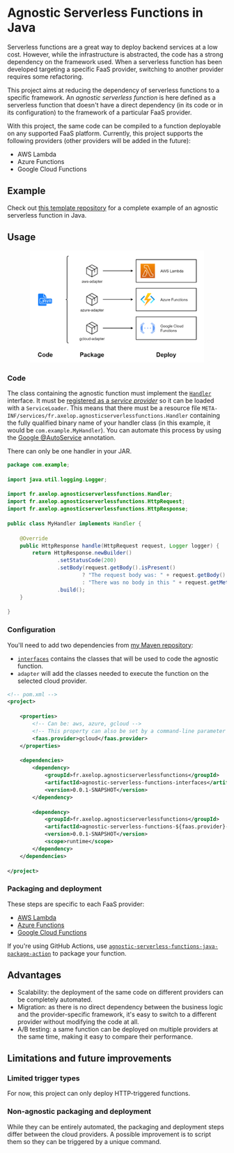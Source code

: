 # Agnostic Serverless Functions in Java

Serverless functions are a great way to deploy backend services at a low cost. However, while the infrastructure is abstracted, the code has a strong dependency on the framework used. When a serverless function has been developed targeting a specific FaaS provider, switching to another provider requires some refactoring.

This project aims at reducing the dependency of serverless functions to a specific framework. An *agnostic serverless function* is here defined as a serverless function that doesn't have a direct dependency (in its code or in its configuration) to the framework of a particular FaaS provider.

With this project, the same code can be compiled to a function deployable on any supported FaaS platform. Currently, this project supports the following providers (other providers will be added in the future):

- AWS Lambda
- Azure Functions
- Google Cloud Functions

## Example

Check out [this template repository](https://github.com/axel-op/agnostic-serverless-functions-java-example) for a complete example of an agnostic serverless function in Java.

## Usage

<p align="center"><img src="./diagram.png" width=400></p>

### Code

The class containing the agnostic function must implement the [`Handler`](./interfaces/src/main/java/fr/axelop/agnosticserverlessfunctions/Handler.java) interface. It must be [registered as a *service provider*](https://docs.oracle.com/en/java/javase/11/docs/api/java.base/java/util/ServiceLoader.html) so it can be loaded with a `ServiceLoader`. This means that there must be a resource file `META-INF/services/fr.axelop.agnosticserverlessfunctions.Handler` containing the fully qualified binary name of your handler class (in this example, it would be `com.example.MyHandler`). You can automate this process by using the [Google @AutoService](https://github.com/google/auto/tree/master/service) annotation.

There can only be one handler in your JAR.

```java
package com.example;

import java.util.logging.Logger;

import fr.axelop.agnosticserverlessfunctions.Handler;
import fr.axelop.agnosticserverlessfunctions.HttpRequest;
import fr.axelop.agnosticserverlessfunctions.HttpResponse;

public class MyHandler implements Handler {

    @Override
    public HttpResponse handle(HttpRequest request, Logger logger) {
        return HttpResponse.newBuilder()
                .setStatusCode(200)
                .setBody(request.getBody().isPresent()
                        ? "The request body was: " + request.getBody().get()
                        : "There was no body in this " + request.getMethod() + " request!")
                .build();
    }

}
```

### Configuration

You'll need to add two dependencies from [my Maven repository](https://github.com/axel-op/maven-packages):

- [`interfaces`](https://github.com/axel-op/maven-packages/packages/1617850) contains the classes that will be used to code the agnostic function.
- `adapter` will add the classes needed to execute the function on the selected cloud provider.

```xml
<!-- pom.xml -->
<project>

    <properties>
        <!-- Can be: aws, azure, gcloud -->
        <!-- This property can also be set by a command-line parameter -->
        <faas.provider>gcloud</faas.provider>
    </properties>

    <dependencies>
        <dependency>
            <groupId>fr.axelop.agnosticserverlessfunctions</groupId>
            <artifactId>agnostic-serverless-functions-interfaces</artifactId>
            <version>0.0.1-SNAPSHOT</version>
        </dependency>

        <dependency>
            <groupId>fr.axelop.agnosticserverlessfunctions</groupId>
            <artifactId>agnostic-serverless-functions-${faas.provider}-adapter</artifactId>
            <version>0.0.1-SNAPSHOT</version>
            <scope>runtime</scope>
        </dependency>
    </dependencies>

</project>
```

### Packaging and deployment

These steps are specific to each FaaS provider:

- [AWS Lambda](./aws-adapter/README.md)
- [Azure Functions](./azure-adapter/README.md)
- [Google Cloud Functions](./gcloud-adapter/README.md)

If you're using GitHub Actions, use [`agnostic-serverless-functions-java-package-action`](https://github.com/axel-op/agnostic-serverless-functions-java-package-action) to package your function.

## Advantages

- Scalability: the deployment of the same code on different providers can be completely automated.
- Migration: as there is no direct dependency between the business logic and the provider-specific framework, it's easy to switch to a different provider without modifying the code at all.
- A/B testing: a same function can be deployed on multiple providers at the same time, making it easy to compare their performance.

## Limitations and future improvements

### Limited trigger types

For now, this project can only deploy HTTP-triggered functions.

### Non-agnostic packaging and deployment

While they can be entirely automated, the packaging and deployment steps differ between the cloud providers. A possible improvement is to script them so they can be triggered by a unique command.
